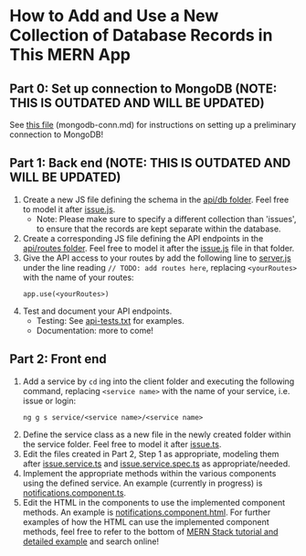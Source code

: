 # How to Add and Use a New Collection of Database Records in This MERN App

## Part 0: Set up connection to MongoDB (NOTE: THIS IS OUTDATED AND WILL BE UPDATED)
See [this file](https://github.com/comp426-2022-spring/a99-polaris/blob/main/docs/planning/how-to-add-and-use-collection-mern/mongodb-conn.md) (mongodb-conn.md) for instructions on setting up a preliminary connection to MongoDB!

## Part 1: Back end (NOTE: THIS IS OUTDATED AND WILL BE UPDATED)
1. Create a new JS file defining the schema in the [api/db folder](https://github.com/comp426-2022-spring/a99-polaris/tree/main/api/db). Feel free to model it after [issue.js](https://github.com/comp426-2022-spring/a99-polaris/blob/main/api/db/issue.js).
    - Note: Please make sure to specify a different collection than 'issues', to ensure that the records are kept separate within the database.
2. Create a corresponding JS file defining the API endpoints in the [api/routes folder](https://github.com/comp426-2022-spring/a99-polaris/tree/main/api/routes). Feel free to model it after the [issue.js](https://github.com/comp426-2022-spring/a99-polaris/blob/main/api/db/issue.js) file in that folder.
3. Give the API access to your routes by add the following line to [server.js](https://github.com/comp426-2022-spring/a99-polaris/blob/main/api/server.js) under the line reading `// TODO: add routes here`, replacing `<yourRoutes>` with the name of your routes:
    ```
    app.use(<yourRoutes>)
    ```
4. Test and document your API endpoints. 
    - Testing: See [api-tests.txt](https://github.com/comp426-2022-spring/a99-polaris/blob/main/docs/planning/how-to-add-and-use-collection-mern/api-tests.txt) for examples.
    - Documentation: more to come!

## Part 2: Front end
1. Add a service by `cd` ing into the client folder and executing the following command, replacing `<service name>` with the name of your service, i.e. issue or login:
    ```
    ng g s service/<service name>/<service name>
    ```
2. Define the service class as a new file in the newly created folder within the service folder. Feel free to model it after [issue.ts](https://github.com/comp426-2022-spring/a99-polaris/blob/main/client/src/app/service/issue/issue.ts).
3. Edit the files created in Part 2, Step 1 as appropriate, modeling them after [issue.service.ts](https://github.com/comp426-2022-spring/a99-polaris/blob/main/client/src/app/service/issue/issue.service.ts) and [issue.service.spec.ts](https://github.com/comp426-2022-spring/a99-polaris/blob/main/client/src/app/service/issue/issue.service.spec.ts) as appropriate/needed.
4. Implement the appropriate methods within the various components using the defined service. An example (currently in progress) is [notifications.component.ts](https://github.com/comp426-2022-spring/a99-polaris/blob/main/client/src/app/notifications/notifications.component.ts).
5. Edit the HTML in the components to use the implemented component methods. An example is [notifications.component.html](https://github.com/comp426-2022-spring/a99-polaris/blob/main/client/src/app/notifications/notifications.component.html). For further examples of how the HTML can use the implemented component methods, feel free to refer to the bottom of [MERN Stack tutorial and detailed example](https://www.positronx.io/build-angular-crud-application-with-nodejs-and-express-rest-api/) and search online!
